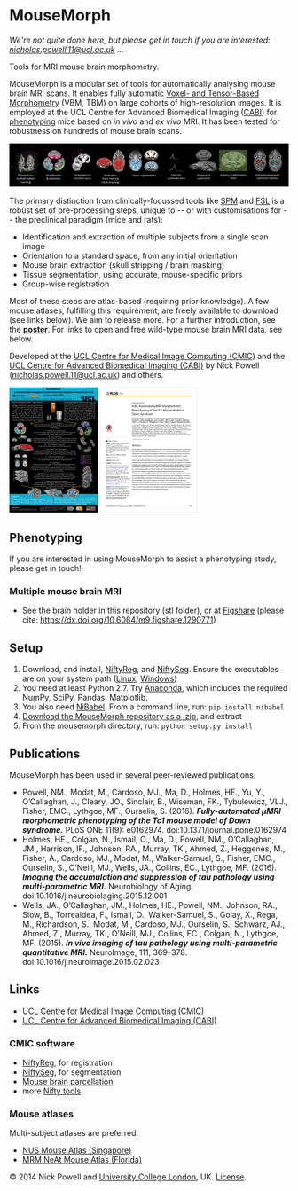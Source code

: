 MouseMorph
==========

_We're not quite done here, but please get in touch if you are interested: nicholas.powell.11@ucl.ac.uk ..._

Tools for MRI mouse brain morphometry.

MouseMorph is a modular set of tools for automatically analysing mouse brain MRI scans. It enables fully automatic [Voxel- and Tensor-Based Morphometry][ashb_vbm_2000] (VBM, TBM) on large cohorts of high-resolution images. It is employed at the UCL Centre for Advanced Biomedical Imaging ([CABI][CABI]) for [phenotyping](http://en.wikipedia.org/wiki/Phenotype) mice based on *in vivo* and *ex vivo* MRI. It has been tested for robustness on hundreds of mouse brain scans.

[![Pipeline summary](docs/pipeline_summary.png)](docs/pipeline_summary.png)

The primary distinction from clinically-focussed tools like [SPM](http://www.fil.ion.ucl.ac.uk/spm/) and [FSL](http://fsl.fmrib.ox.ac.uk/fsl/fslwiki/) is a robust set of pre-processing steps, unique to -- or with customisations for -- the preclinical paradigm (mice and rats):
- Identification and extraction of multiple subjects from a single scan image
- Orientation to a standard space, from any initial orientation
- Mouse brain extraction (skull stripping / brain masking)
- Tissue segmentation, using accurate, mouse-specific priors
- Group-wise registration

Most of these steps are atlas-based (requiring prior knowledge). A few mouse atlases, fulfilling this requirement, are freely available to download (see links below). We aim to release more. For a further introduction, see the [**poster**][mm_poster]. For links to open and free wild-type mouse brain MRI data, see below.

Developed at the [UCL Centre for Medical Image Computing (CMIC)][CMIC] and the [UCL Centre for Advanced Biomedical Imaging (CABI)][CABI] by Nick Powell (nicholas.powell.11@ucl.ac.uk) and others.

[![MouseMorph poster thumbnail; click for PDF](docs/mousemorph_poster_thumbnail.png "MouseMorph poster thumbnail; click for PDF")][mm_poster] [![Paper thumbnail; click for PDF](docs/paper_tc1_thumbnail.png "'Fully-Automated μMRI Morphometric Phenotyping of the Tc1 Mouse Model of Down Syndrome' Paper thumbnail; (external link)")][tc1_paper]

## Phenotyping
If you are interested in using MouseMorph to assist a phenotyping study, please get in touch!

### Multiple mouse brain MRI
- See the brain holder in this repository (stl folder), or at [Figshare](https://figshare.com/articles/CABI_Mouse_Brain_Holder/1290771) (please cite: https://dx.doi.org/10.6084/m9.figshare.1290771)

## Setup
1. Download, and install, [NiftyReg], and [NiftySeg]. Ensure the executables are on your system path ([Linux](http://www.computerhope.com/issues/ch001647.htm); [Windows](http://www.computerhope.com/issues/ch000549.htm))
2. You need at least Python 2.7. Try [Anaconda], which includes the required NumPy, SciPy, Pandas, Matplotlib.
3. You also need [NiBabel]. From a command line, run: `pip install nibabel`
3. [Download the MouseMorph repository as a .zip](https://github.com/nmpowell/mousemorph/archive/master.zip), and extract
4. From the mousemorph directory, run: `python setup.py install`

## Publications
MouseMorph has been used in several peer-reviewed publications:
- Powell, NM., Modat, M., Cardoso, MJ., Ma, D., Holmes, HE., Yu, Y., O’Callaghan, J., Cleary, JO., Sinclair, B., Wiseman, FK., Tybulewicz, VLJ., Fisher, EMC., Lythgoe, MF., Ourselin, S. (2016). ***Fully-automated µMRI morphometric phenotyping of the Tc1 mouse model of Down syndrome.*** PLoS ONE 11(9): e0162974. doi:10.1371/journal.pone.0162974
- Holmes, HE., Colgan, N., Ismail, O., Ma, D., Powell, NM., O’Callaghan, JM., Harrison, IF., Johnson, RA., Murray, TK., Ahmed, Z., Heggenes, M., Fisher, A., Cardoso, MJ., Modat, M., Walker-Samuel, S., Fisher, EMC., Ourselin, S., O’Neill, MJ., Wells, JA., Collins, EC., Lythgoe, MF. (2016). ***Imaging the accumulation and suppression of tau pathology using multi-parametric MRI.*** Neurobiology of Aging. doi:10.1016/j.neurobiolaging.2015.12.001
- Wells, JA., O’Callaghan, JM., Holmes, HE., Powell, NM., Johnson, RA., Siow, B., Torrealdea, F., Ismail, O., Walker-Samuel, S., Golay, X., Rega, M., Richardson, S., Modat, M., Cardoso, MJ., Ourselin, S., Schwarz, AJ., Ahmed, Z., Murray, TK., O’Neill, MJ., Collins, EC., Colgan, N., Lythgoe, MF. (2015). ***In vivo imaging of tau pathology using multi-parametric quantitative MRI.*** NeuroImage, 111, 369–378. doi:10.1016/j.neuroimage.2015.02.023

## Links
- [UCL Centre for Medical Image Computing (CMIC)][CMIC]
- [UCL Centre for Advanced Biomedical Imaging (CABI)][CABI]

### CMIC software
- [NiftyReg], for registration
- [NiftySeg], for segmentation
- [Mouse brain parcellation](https://github.com/dancebean/multi-atlas-segmentation)
- more [Nifty tools](http://cmic.cs.ucl.ac.uk/home/software/)

### Mouse atlases
Multi-subject atlases are preferred.

- [NUS Mouse Atlas (Singapore)](http://www.bioeng.nus.edu.sg/cfa/mouse_atlas.html)
- [MRM NeAt Mouse Atlas (Florida)](http://brainatlas.mbi.ufl.edu/)

© 2014 Nick Powell and [University College London](http://www.ucl.ac.uk/), UK. [License](https://github.com/nmpowell/mousemorph/blob/master/LICENSE).

[mm_poster]: docs/Nick_Powell-20131016-MouseMorph_MRI_Mouse_Phenotyping-Poster_A0_portrait.pdf
[tc1_paper]: http://journals.plos.org/plosone/article?id=10.1371/journal.pone.0162974
[CMIC]: http://cmic.cs.ucl.ac.uk/ "UCL Centre for Medical Image Computing"
[CABI]: http://www.ucl.ac.uk/cabi "UCL Centre for Advanced Biomedical Imaging"
[ashb_vbm_2000]: http://www.fil.ion.ucl.ac.uk/~karl/Voxel-Based%20Morphometry.pdf "(PDF) Ashburner (2000): Voxel-Based Morphometry --- The Methods"
[NiftyReg]: http://sourceforge.net/projects/niftyreg/
[NiftySeg]: http://sourceforge.net/projects/niftyseg/
[Anaconda]: https://www.continuum.io/downloads
[NiBabel]: http://nipy.org/nibabel/